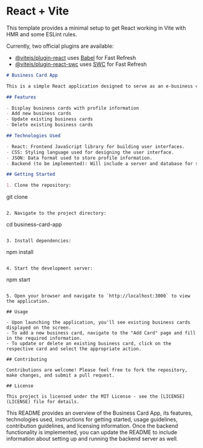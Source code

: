 # React + Vite

This template provides a minimal setup to get React working in Vite with HMR and some ESLint rules.

Currently, two official plugins are available:

- [@vitejs/plugin-react](https://github.com/vitejs/vite-plugin-react/blob/main/packages/plugin-react/README.md) uses [Babel](https://babeljs.io/) for Fast Refresh
- [@vitejs/plugin-react-swc](https://github.com/vitejs/vite-plugin-react-swc) uses [SWC](https://swc.rs/) for Fast Refresh
```markdown
# Business Card App

This is a simple React application designed to serve as an e-business card platform, where users can create, view, update, and delete digital business cards. Each business card displays information about a person, including their name, job title, contact details, skills, projects, certifications, and company information.

## Features

- Display business cards with profile information
- Add new business cards
- Update existing business cards
- Delete existing business cards

## Technologies Used

- React: Frontend JavaScript library for building user interfaces.
- CSS: Styling language used for designing the user interface.
- JSON: Data format used to store profile information.
- Backend (to be implemented): Will include a server and database for storing and managing business card data.

## Getting Started

1. Clone the repository:

```
git clone <repository-url>
```

2. Navigate to the project directory:

```
cd business-card-app
```

3. Install dependencies:

```
npm install
```

4. Start the development server:

```
npm start
```

5. Open your browser and navigate to `http://localhost:3000` to view the application.

## Usage

- Upon launching the application, you'll see existing business cards displayed on the screen.
- To add a new business card, navigate to the "Add Card" page and fill in the required information.
- To update or delete an existing business card, click on the respective card and select the appropriate action.

## Contributing

Contributions are welcome! Please feel free to fork the repository, make changes, and submit a pull request.

## License

This project is licensed under the MIT License - see the [LICENSE](LICENSE) file for details.
```

This README provides an overview of the Business Card App, its features, technologies used, instructions for getting started, usage guidelines, contribution guidelines, and licensing information. Once the backend functionality is implemented, you can update the README to include information about setting up and running the backend server as well.